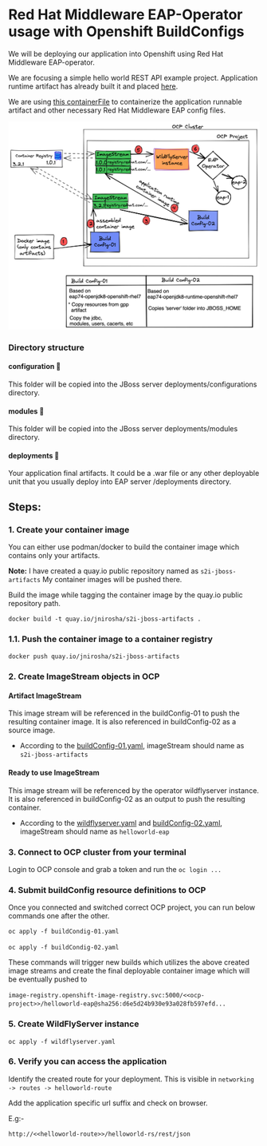 # Red Hat Middleware EAP-Operator usage with Openshift BuildConfigs

We will be deploying our application into Openshift using Red Hat Middleware EAP-operator.

We are focusing a simple hello world REST API example project. 
Application runtime artifact has already built it and placed [here](./deployments).

We are using [this containerFile](./containerFile) to containerize the 
application runnable artifact and other necessary Red Hat Middleware EAP config files.


![](docs/overview.png)

### Directory structure 

#### configuration 📁

This folder will be copied into the JBoss server deployments/configurations directory.

#### modules 📁

This folder will be copied into the JBoss server deployments/modules directory.

#### deployments 📁

Your application final artifacts. It could be a .war file or any other deployable unit that you usually deploy into
EAP server /deployments directory.


## Steps:

### 1. Create your container image
You can either use podman/docker to build the container image
which contains only your artifacts.

**Note:** I have created a quay.io public repository named as `s2i-jboss-artifacts`
My container images will be pushed there.

Build the image while tagging the container image by the quay.io public repository path.
```
docker build -t quay.io/jnirosha/s2i-jboss-artifacts . 
```

### 1.1. Push the container image to a container registry
```
docker push quay.io/jnirosha/s2i-jboss-artifacts
```

### 2. Create ImageStream objects in OCP
#### Artifact ImageStream

This image stream will be referenced in the buildConfig-01 to push the resulting container image.
It is also referenced in buildConfig-02 as a source image.

- According to the [buildConfig-01.yaml](./buildConfig-01.yaml#L34), imageStream should name as `s2i-jboss-artifacts`

#### Ready to use ImageStream

This image stream will be referenced by the operator wildflyserver instance. It is also
referenced in buildConfig-02 as an output to push the resulting container.

- According to the [wildflyserver.yaml](./wildflyServer.yaml#L6) and [buildConfig-02.yaml](./buildConfig-02.yaml#L9), imageStream should name as `helloworld-eap`

### 3. Connect to OCP cluster from your terminal
Login to OCP console and grab a token and run the `oc login ...`

### 4. Submit buildConfig resource definitions to OCP

Once you connected and switched correct OCP project, you can 
run below commands one after the other.

```
oc apply -f buildCondig-01.yaml

oc apply -f buildCondig-02.yaml
```

These commands will trigger new builds which utilizes the above 
created image streams and create the final deployable container image
which will be eventually pushed to

`image-registry.openshift-image-registry.svc:5000/<<ocp-project>>/helloworld-eap@sha256:d6e5d24b930e93a028fb597efd...`

### 5. Create WildFlyServer instance

```
oc apply -f wildflyserver.yaml
```

### 6. Verify you can access the application

Identify the created route for your deployment. This is visible 
in `networking -> routes -> helloworld-route`

Add the application specific url suffix and check on browser.

E.g:-
```
http://<<helloworld-route>>/helloworld-rs/rest/json
```
